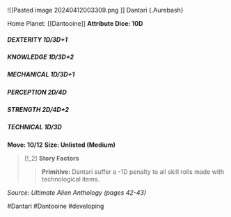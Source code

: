 ![[Pasted image 20240412003309.png ]]
Dantari {.Aurebash}

Home Planet: [[Dantooine]]
**Attribute Dice: 10D**
##### DEXTERITY 1D/3D+1
##### KNOWLEDGE 1D/3D+2
##### MECHANICAL 1D/3D+1
##### PERCEPTION 2D/4D
##### STRENGTH 2D/4D+2
##### TECHNICAL 1D/3D
**Move: 10/12**
**Size: Unlisted (Medium)**

> [!_2] 
> **Story Factors**
> > **Primitive:** Dantari suffer a -1D penalty to all skill rolls made with technological items.
> 

*Source: Ultimate Alien Anthology (pages 42-43)*


#Dantari #Dantooine #developing

